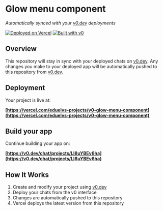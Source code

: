 # Glow menu component

*Automatically synced with your [v0.dev](https://v0.dev) deployments*

[![Deployed on Vercel](https://img.shields.io/badge/Deployed%20on-Vercel-black?style=for-the-badge&logo=vercel)](https://vercel.com/eduelvs-projects/v0-glow-menu-component)
[![Built with v0](https://img.shields.io/badge/Built%20with-v0.dev-black?style=for-the-badge)](https://v0.dev/chat/projects/LI8uYBEv6ha)

## Overview

This repository will stay in sync with your deployed chats on [v0.dev](https://v0.dev).
Any changes you make to your deployed app will be automatically pushed to this repository from [v0.dev](https://v0.dev).

## Deployment

Your project is live at:

**[https://vercel.com/eduelvs-projects/v0-glow-menu-component](https://vercel.com/eduelvs-projects/v0-glow-menu-component)**

## Build your app

Continue building your app on:

**[https://v0.dev/chat/projects/LI8uYBEv6ha](https://v0.dev/chat/projects/LI8uYBEv6ha)**

## How It Works

1. Create and modify your project using [v0.dev](https://v0.dev)
2. Deploy your chats from the v0 interface
3. Changes are automatically pushed to this repository
4. Vercel deploys the latest version from this repository
